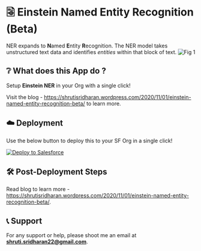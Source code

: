 # 🗟 Einstein Named Entity Recognition (Beta)
NER expands to **N**amed **E**ntity **R**ecognition. The NER model takes unstructured text data and identifies *entities* within that block of text.
![Fig 1](https://user-images.githubusercontent.com/16715515/97796807-9c403080-1c3c-11eb-889d-8a204f914161.png)

## ❔ What does this App do ?
Setup **Einstein NER** in your Org with a single click!

Visit the blog - https://shrutisridharan.wordpress.com/2020/11/01/einstein-named-entity-recognition-beta/ to learn more.

## ☁️ Deployment
Use the below button to deploy this to your SF Org in a single click!

<a href="https://githubsfdeploy.herokuapp.com?owner=shrutis22&repo=einstein-ner&ref=master">
  <img alt="Deploy to Salesforce"
       src="https://raw.githubusercontent.com/afawcett/githubsfdeploy/master/deploy.png">
</a>

## 🛠️ Post-Deployment Steps
Read blog to learn more - https://shrutisridharan.wordpress.com/2020/11/01/einstein-named-entity-recognition-beta/.

## 📞 Support
For any support or help, please shoot me an email at **shruti.sridharan22@gmail.com**.
